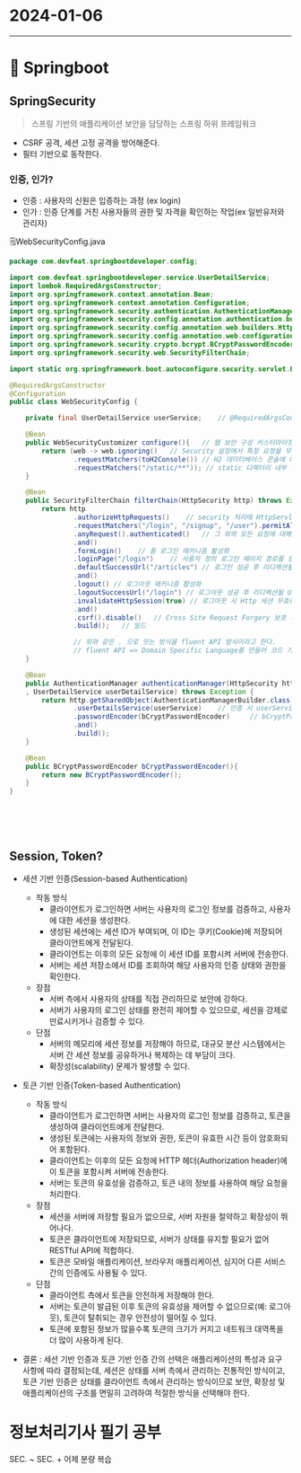 # 2024-01-06
----------------
# 🍃 Springboot 

## SpringSecurity
> 스프링 기반의 애플리케이션 보안을 담당하는 스프링 하위 프레임워크
- CSRF 공격, 세션 고정 공격을 방어해준다.
- 필터 기반으로 동작한다.

### 인증, 인가?
- 인증 : 사용자의 신원은 입증하는 과정 (ex login)
- 인가 : 인증 단계를 거친 사용자들의 권한 및 자격을 확인하는 작업(ex 일반유저와 관리자)

🗒️WebSecurityConfig.java
```java
package com.devfeat.springbootdeveloper.config;

import com.devfeat.springbootdeveloper.service.UserDetailService;
import lombok.RequiredArgsConstructor;
import org.springframework.context.annotation.Bean;
import org.springframework.context.annotation.Configuration;
import org.springframework.security.authentication.AuthenticationManager;
import org.springframework.security.config.annotation.authentication.builders.AuthenticationManagerBuilder;
import org.springframework.security.config.annotation.web.builders.HttpSecurity;
import org.springframework.security.config.annotation.web.configuration.WebSecurityCustomizer;
import org.springframework.security.crypto.bcrypt.BCryptPasswordEncoder;
import org.springframework.security.web.SecurityFilterChain;

import static org.springframework.boot.autoconfigure.security.servlet.PathRequest.toH2Console;

@RequiredArgsConstructor
@Configuration
public class WebSecurityConfig {

    private final UserDetailService userService;    // @RequiredArgsConstructor 가 생성자를 대신해줌

    @Bean
    public WebSecurityCustomizer configure(){   // 웹 보안 구성 커스터마이징
        return (web -> web.ignoring()   // Security 설정에서 특정 요청을 무시하도록 설정
                .requestMatchers(toH2Console()) // H2 데이터베이스 콘솔에 대한 HTTP 요청을 인증 절차 없이 허용
                .requestMatchers("/static/**")); // static 디렉터리 내부 모든 파일에 대해 인증 절차 없이 허용
    }

    @Bean
    public SecurityFilterChain filterChain(HttpSecurity http) throws Exception { // HttpSecurity 는 springsecurity 의 거의 대부분 설정을 담당하는 객체이다.
        return http
                .authorizeHttpRequests()    // security 처리에 HttpServletRequest 를 이용하는 것을 의미
                .requestMatchers("/login", "/signup", "/user").permitAll()  // /login, /signup, /user 에 대한 URL 경로에 대한 요청은 인증 없이 허용
                .anyRequest().authenticated()   // 그 외의 모든 요청에 대해서 인증을 요구
                .and()
                .formLogin()    // 폼 로그인 매커니즘 활성화
                .loginPage("/login")    // 사용자 정의 로그인 페이지 경로를 설정
                .defaultSuccessUrl("/articles") // 로그인 성공 후 리디렉션될 URL 설정
                .and()
                .logout() // 로그아웃 매커니즘 활성화
                .logoutSuccessUrl("/login") // 로그아웃 성공 후 리디렉션될 URL 설정
                .invalidateHttpSession(true) // 로그아웃 시 Http 세션 무효화
                .and()
                .csrf().disable()   // Cross Site Request Forgery 보호 기능 비활성화
                .build();   // 빌드

                // 위와 같은 . 으로 잇는 방식을 fluent API 방식이라고 한다.
                // fluent API => Domain Specific Language를 만들어 코드 가독성을 높힌다.
    }

    @Bean
    public AuthenticationManager authenticationManager(HttpSecurity http, BCryptPasswordEncoder bCryptPasswordEncoder
    , UserDetailService userDetailService) throws Exception {
        return http.getSharedObject(AuthenticationManagerBuilder.class) // HttpSecurity 객체에서 AuthenticationManagerBuilder 를 가져옴
                .userDetailsService(userService)    // 인증 시 userService 를 사용
                .passwordEncoder(bCryptPasswordEncoder)     // bCryptPasswordEncoder로 패스워드 인코딩
                .and()
                .build();
    }

    @Bean
    public BCryptPasswordEncoder bCryptPasswordEncoder(){
        return new BCryptPasswordEncoder();
    }
}
```


<br><br><br>


## Session, Token?
- 세션 기반 인증(Session-based Authentication)
    - 작동 방식
        - 클라이언트가 로그인하면 서버는 사용자의 로그인 정보를 검증하고, 사용자에 대한 세션을 생성한다.
        - 생성된 세션에는 세션 ID가 부여되며, 이 ID는 쿠키(Cookie)에 저장되어 클라이언트에게 전달된다.
        - 클라이언트는 이후의 모든 요청에 이 세션 ID를 포함시켜 서버에 전송한다.
        - 서버는 세션 저장소에서 ID를 조회하여 해당 사용자의 인증 상태와 권한을 확인한다.
    - 장점
        - 서버 측에서 사용자의 상태를 직접 관리하므로 보안에 강하다.
        - 서버가 사용자의 로그인 상태를 완전히 제어할 수 있으므로, 세션을 강제로 만료시키거나 검증할 수 있다.
    - 단점
        - 서버의 메모리에 세션 정보를 저장해야 하므로, 대규모 분산 시스템에서는 서버 간 세션 정보를 공유하거나 복제하는 데 부담이 크다.
        - 확장성(scalability) 문제가 발생할 수 있다.

- 토큰 기반 인증(Token-based Authentication)
    - 작동 방식
        - 클라이언트가 로그인하면 서버는 사용자의 로그인 정보를 검증하고, 토큰을 생성하여 클라이언트에게 전달한다.
        - 생성된 토큰에는 사용자의 정보와 권한, 토큰이 유효한 시간 등이 암호화되어 포함된다.
        - 클라이언트는 이후의 모든 요청에 HTTP 헤더(Authorization header)에 이 토큰을 포함시켜 서버에 전송한다.
        - 서버는 토큰의 유효성을 검증하고, 토큰 내의 정보를 사용하여 해당 요청을 처리한다.
    - 장점
        - 세션을 서버에 저장할 필요가 없으므로, 서버 자원을 절약하고 확장성이 뛰어나다.
        - 토큰은 클라이언트에 저장되므로, 서버가 상태를 유지할 필요가 없어 RESTful API에 적합하다.
        - 토큰은 모바일 애플리케이션, 브라우저 애플리케이션, 심지어 다른 서비스 간의 인증에도 사용될 수 있다.
    - 단점
        - 클라이언트 측에서 토큰을 안전하게 저장해야 한다.
        - 서버는 토큰이 발급된 이후 토큰의 유효성을 제어할 수 없으므로(예: 로그아웃), 토큰이 탈취되는 경우 안전성이 떨어질 수 있다.
        - 토큰에 포함된 정보가 많을수록 토큰의 크기가 커지고 네트워크 대역폭을 더 많이 사용하게 된다.
- 결론 : 
세션 기반 인증과 토큰 기반 인증 간의 선택은 애플리케이션의 특성과 요구 사항에 따라 결정되는데, 세션은 상태를 서버 측에서 관리하는 전통적인 방식이고, 토큰 기반 인증은 상태를 클라이언트 측에서 관리하는 방식이므로 보안, 확장성 및 애플리케이션의 구조를 면밀히 고려하여 적절한 방식을 선택해야 한다.



# 정보처리기사 필기 공부
SEC. ~ SEC. + 어제 분량 복습